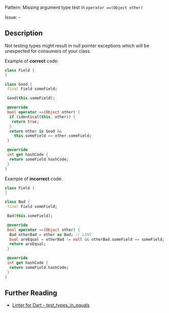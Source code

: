 Pattern: Missing argument type test in `operator ==(Object other)`

Issue: -

## Description

Not testing types might result in null pointer exceptions which will be unexpected for consumers of your class.

Example of **correct** code:
```dart
class Field {
}

class Good {
 final Field someField;

 Good(this.someField);

 @override
 bool operator ==(Object other) {
  if (identical(this, other)) {
   return true;
  }
  return other is Good &&
    this.someField == other.someField;
 }

 @override
 int get hashCode {
  return someField.hashCode;
 }
}
```

Example of **incorrect** code:
```dart
class Field {
}

class Bad {
 final Field someField;

 Bad(this.someField);

 @override
 bool operator ==(Object other) {
  Bad otherBad = other as Bad; // LINT
  bool areEqual = otherBad != null && otherBad.someField == someField;
  return areEqual;
 }

 @override
 int get hashCode {
  return someField.hashCode;
 }
}
```

## Further Reading

* [Linter for Dart - test_types_in_equals](https://dart.dev/tools/linter-rules/test_types_in_equals)